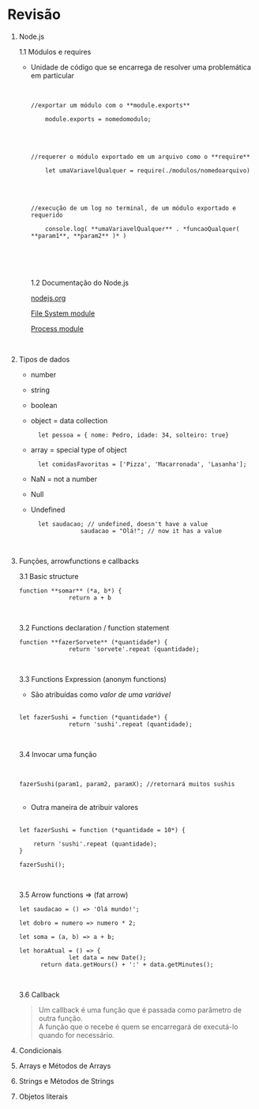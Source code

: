 # Revisão

1.  Node.js

    1.1 Módulos e requires

    - Unidade de código que se encarrega de resolver uma problemática em particular

        <br>

          //exportar um módulo com o **module.exports**

              module.exports = nomedomodulo;

        <br>
        <br>

          //requerer o módulo exportado em um arquivo como o **require**

              let umaVariavelQualquer = require(./modulos/nomedoarquivo)

        <br>
        <br>

          //execução de um log no terminal, de um módulo exportado e requerido

              console.log( **umaVariavelQualquer** . *funcaoQualquer( **param1**, **param2** )* )

        <br>
        <br>
        <br>

      1.2 Documentação do Node.js

        [nodejs.org](https://nodejs.org/dist/latest-v12.x/docs/api/)

        [File System module](https://nodejs.org/api/fs.html)

        [Process module](https://nodejs.org/dist/latest-v12.x/docs/api/process.html)

        <br>

2.  Tipos de dados

    - number
    - string
    - boolean
    - object = data collection

            let pessoa = { nome: Pedro, idade: 34, solteiro: true}

    - array = special type of object

            let comidasFavoritas = ['Pizza', 'Macarronada', 'Lasanha'];

    - NaN = not a number
    - Null
    - Undefined

            let saudacao; // undefined, doesn't have a value
                        saudacao = "Olá!"; // now it has a value

    <br>

3.  Funções, arrowfunctions e callbacks

    3.1 Basic structure

        function **somar** (*a, b*) {
                      return a + b

    <br>

    3.2 Functions declaration / function statement

        function **fazerSorvete** (*quantidade*) {
                      return 'sorvete'.repeat (quantidade);

    <br>

    3.3 Functions Expression (anonym functions)

    - São atribuídas como _valor de uma variável_

    <br>

        let fazerSushi = function (*quantidade*) {
                      return 'sushi'.repeat (quantidade);

    <br>

    3.4 Invocar uma função

    <br>

        fazerSushi(param1, param2, paramX); //retornará muitos sushis

    <br>

    - Outra maneira de atribuir valores

    <br>

        let fazerSushi = function (*quantidade = 10*) {

            return 'sushi'.repeat (quantidade);
        }

        fazerSushi();

    <br>

    3.5 Arrow functions => (fat arrow)

        let saudacao = () => 'Olá mundo!';

        let dobro = numero => numero * 2;

        let soma = (a, b) => a + b;

        let horaAtual = () => {
                      let data = new Date();
              return data.getHours() + ':' + data.getMinutes();

    <br>

    3.6 Callback

    > Um callback é uma função que é passada como parâmetro de outra função.<br>A função que o recebe é quem se encarregará de executá-lo quando for necessário.

4.  Condicionais

5.  Arrays e Métodos de Arrays

6.  Strings e Métodos de Strings

7.  Objetos literais
